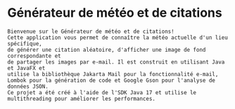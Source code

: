 # Générateur de météo et de citations
    Bienvenue sur le Générateur de météo et de citations! 
    Cette application vous permet de connaître la météo actuelle d'un lieu spécifique,
    de générer une citation aléatoire, d'afficher une image de fond correspondante et
    de partager les images par e-mail. Il est construit en utilisant Java et JavaFX et
    utilise la bibliothèque Jakarta Mail pour la fonctionnalité e-mail,
    Lombok pour la génération de code et Google Gson pour l'analyse de données JSON.
    Ce projet a été créé à l'aide de l'SDK Java 17 et utilise le multithreading pour améliorer les performances.